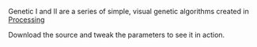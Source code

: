 Genetic I and II</em> are a series of simple, visual genetic algorithms created in [Processing](http://www.processing.org)

Download the source and tweak the parameters to see it in action.